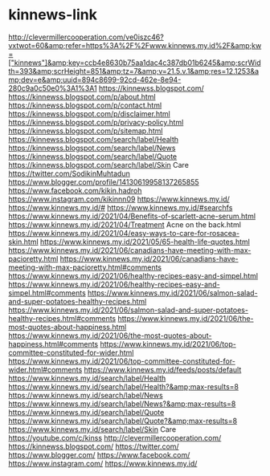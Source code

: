 # kinnews-link
http://clevermillercooperation.com/ve0iszc46?vxtwot=60&amp;refer=https%3A%2F%2Fwww.kinnews.my.id%2F&amp;kw=["kinnews"]&amp;key=ccb4e8630b75aa1dac4c387db01b6245&amp;scrWidth=393&amp;scrHeight=851&amp;tz=7&amp;v=21.5.v.1&amp;res=12.1253&amp;dev=e&amp;uuid=894c8699-92cd-462e-8e94-280c9a0c50e0%3A1%3A1 https://kinnewss.blogspot.com/ https://kinnewss.blogspot.com/p/about.html https://kinnewss.blogspot.com/p/contact.html https://kinnewss.blogspot.com/p/disclaimer.html https://kinnewss.blogspot.com/p/privacy-policy.html https://kinnewss.blogspot.com/p/sitemap.html https://kinnewss.blogspot.com/search/label/Health https://kinnewss.blogspot.com/search/label/News https://kinnewss.blogspot.com/search/label/Quote https://kinnewss.blogspot.com/search/label/Skin Care https://twitter.com/SodikinMuhtadun https://www.blogger.com/profile/14130619958137265855 https://www.facebook.com/kikin.hadroh https://www.instagram.com/kikinnn09 https://www.kinnews.my.id/ https://www.kinnews.my.id/# https://www.kinnews.my.id/#searchfs https://www.kinnews.my.id/2021/04/Benefits-of-scarlett-acne-serum.html https://www.kinnews.my.id/2021/04/Treatment Acne on the back.html https://www.kinnews.my.id/2021/04/easy-ways-to-care-for-rosacea-skin.html https://www.kinnews.my.id/2021/05/65-health-life-quotes.html https://www.kinnews.my.id/2021/06/canadians-have-meeting-with-max-pacioretty.html https://www.kinnews.my.id/2021/06/canadians-have-meeting-with-max-pacioretty.html#comments https://www.kinnews.my.id/2021/06/healthy-recipes-easy-and-simpel.html https://www.kinnews.my.id/2021/06/healthy-recipes-easy-and-simpel.html#comments https://www.kinnews.my.id/2021/06/salmon-salad-and-super-potatoes-healthy-recipes.html https://www.kinnews.my.id/2021/06/salmon-salad-and-super-potatoes-healthy-recipes.html#comments https://www.kinnews.my.id/2021/06/the-most-quotes-about-happiness.html https://www.kinnews.my.id/2021/06/the-most-quotes-about-happiness.html#comments https://www.kinnews.my.id/2021/06/top-committee-constituted-for-wider.html https://www.kinnews.my.id/2021/06/top-committee-constituted-for-wider.html#comments https://www.kinnews.my.id/feeds/posts/default https://www.kinnews.my.id/search/label/Health https://www.kinnews.my.id/search/label/Health?&amp;max-results=8 https://www.kinnews.my.id/search/label/News https://www.kinnews.my.id/search/label/News?&amp;max-results=8 https://www.kinnews.my.id/search/label/Quote https://www.kinnews.my.id/search/label/Quote?&amp;max-results=8 https://www.kinnews.my.id/search/label/Skin Care https://youtube.com/c/kinss http://clevermillercooperation.com/ https://kinnewss.blogspot.com/ https://twitter.com/ https://www.blogger.com/ https://www.facebook.com/ https://www.instagram.com/ https://www.kinnews.my.id/
